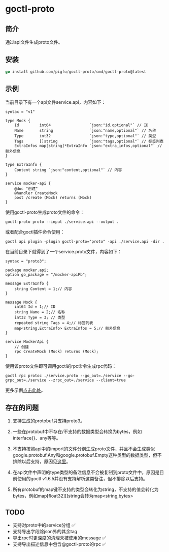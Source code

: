 # goctl-proto

## 简介

通过api文件生成proto文件。

## 安装

```go
go install github.com/pigfu/goctl-proto/cmd/goctl-proto@latest
```

## 示例

当前目录下有一个api文件service.api，内容如下：

```
syntax = "v1"

type Mock {
	Id         int64                 `json:"id,optional"` // ID
	Name       string                `json:"name,optional"` // 名称
	Type       int32                 `json:"type,optional"` // 类型
	Tags       []string              `json:"tags,optional"` // 标签列表
	ExtraInfos map[string]*ExtraInfo `json:"extra_infos,optional"` // 额外信息
}

type ExtraInfo {
	Content string `json:"content,optional"` // 内容
}

service mocker-api {
	@doc "创建"
	@handler CreateMock
	post /create (Mock) returns (Mock)
}
```

使用goctl-proto生成proto文件的命令：

```
goctl-proto proto --input ./service.api --output .
```

或者配合goctl插件命令使用：

```
goctl api plugin -plugin goctl-proto="proto" -api ./service.api -dir .
```

在当前目录下就得到了一个service.proto文件，内容如下：

```
syntax = "proto3";

package mocker.api;
option go_package = "/mocker-apiPb";

message ExtraInfo {
    string Content = 1;// 内容
}

message Mock {
    int64 Id = 1;// ID
    string Name = 2;// 名称
    int32 Type = 3; // 类型
    repeated string Tags = 4;// 标签列表
    map<string,ExtraInfo> ExtraInfos = 5;// 额外信息
}

service MockerApi {
    // 创建
    rpc CreateMock (Mock) returns (Mock);
}
```

使用该proto文件即可调用goctl的rpc命令生成rpc代码：

```
goctl rpc protoc ./service.proto --go_out=./service --go-grpc_out=./service --zrpc_out=./service --client=true
```

更多示例[点击此处](https://github.com/pigfu/goctl-proto/tree/main/example)。

## 存在的问题

1. 支持生成的protobuf只支持proto3。

2. 一些在protobuf中不存在/不支持的数据类型会转换为bytes，例如interface{}、any等等。

3. 不支持按照api中的import的文件分别生成proto文件，并且不会生成类似google.protobuf.Any和google.protobuf.Empty这种类型的数据类型，但不排除以后支持，原因见[这里](https://go-zero.dev/docs/tutorials/proto/faq#2-%E4%B8%BA%E4%BB%80%E4%B9%88%E4%BD%BF%E7%94%A8-goctl-%E7%94%9F%E6%88%90-grpc-%E4%BB%A3%E7%A0%81%E6%97%B6-proto-%E4%B8%8D%E6%94%AF%E6%8C%81%E4%BD%BF%E7%94%A8%E5%8C%85%E5%A4%96-proto-%E5%92%8C-service)。

4. 在api文件中声明的type类型的备注信息不会被复制到proto文件中，原因是目前使用的goctl v1.6.5并没有支持解析这类备注，但不排除以后支持。

5. 所有protobuf的map键不支持的类型会转化为string，不支持的值会转化为bytes，例如map[float32]\[]string会转为map\<string,bytes>

## TODO

- 支持对proto中的service分组 ✅
- 支持导出字段除json外的其余tag
- 导出rpc时更深度的清理未被使用的message ✅
- 支持导出描述信息中包含@goctl-proto的rpc ✅
